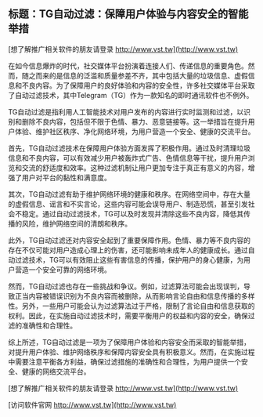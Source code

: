 ## **标题：TG自动过滤：保障用户体验与内容安全的智能举措**

[想了解推广相关软件的朋友请登录 http://www.vst.tw](http://www.vst.tw)

在如今信息爆炸的时代，社交媒体平台扮演着连接人们、传递信息的重要角色。然而，随之而来的是信息的泛滥和质量参差不齐，其中包括大量的垃圾信息、虚假信息和不良内容。为了保障用户的良好体验和内容的安全性，许多社交媒体平台采取了自动过滤技术，其中Telegram（TG）作为一款知名的即时通讯软件也不例外。

TG自动过滤是指利用人工智能技术对用户发布的内容进行实时监测和过滤，以识别和删除不良内容，包括但不限于色情、暴力、恶意链接等。这一举措旨在提升用户体验、维护社区秩序、净化网络环境，为用户营造一个安全、健康的交流平台。

首先，TG自动过滤技术在保障用户体验方面发挥了积极作用。通过及时清理垃圾信息和不良内容，可以有效减少用户被轰炸式广告、色情信息等干扰，提升用户浏览和交流的舒适度和效率。这种过滤机制让用户更加专注于真正有意义的内容，增强了用户对平台的黏性和满意度。

其次，TG自动过滤有助于维护网络环境的健康和秩序。在网络空间中，存在大量的虚假信息、谣言和不实言论，这些内容可能会误导用户、制造恐慌，甚至引发社会不稳定。通过自动过滤技术，TG可以及时发现并清除这些不良内容，降低其传播的风险，维护网络空间的清朗和秩序。

此外，TG自动过滤还对内容安全起到了重要保障作用。色情、暴力等不良内容的存在不仅可能对用户造成心理上的伤害，还可能影响未成年人的健康成长。通过自动过滤技术，TG可以有效阻止这些有害信息的传播，保护用户的身心健康，为用户营造一个安全可靠的网络环境。

然而，TG自动过滤也存在一些挑战和争议。例如，过滤算法可能会出现误判，导致正当内容被错误识别为不良内容而被删除，从而影响言论自由和信息传播的多样性。另外，一些用户可能会认为过滤算法过于严格，限制了言论自由和信息获取的权利。因此，在实施自动过滤技术时，需要平衡用户的权益和内容的安全，确保过滤的准确性和合理性。

综上所述，TG自动过滤是一项为了保障用户体验和内容安全而采取的智能举措，对提升用户体验、维护网络秩序和保障内容安全具有积极意义。然而，在实施过程中需要注意平衡各方利益，确保过滤措施的准确性和合理性，为用户提供一个安全、健康的网络交流平台。

[想了解推广相关软件的朋友请登录 http://www.vst.tw](http://www.vst.tw)


[访问软件官网 http://www.vst.tw](http://www.vst.tw)
